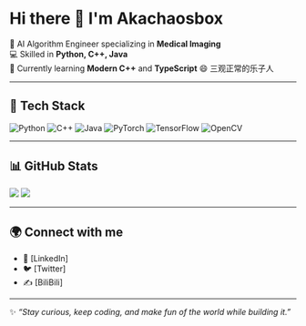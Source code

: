 # Hi there 👋 I'm Akachaosbox

🔭 AI Algorithm Engineer specializing in **Medical Imaging**  
💻 Skilled in **Python, C++, Java**  
🌱 Currently learning **Modern C++**  and **TypeScript**
😄 三观正常的乐子人  

---

## 🚀 Tech Stack
![Python](https://img.shields.io/badge/Python-3776AB?style=for-the-badge&logo=python&logoColor=white)
![C++](https://img.shields.io/badge/C++-00599C?style=for-the-badge&logo=cplusplus&logoColor=white)
![Java](https://img.shields.io/badge/Java-ED8B00?style=for-the-badge&logo=openjdk&logoColor=white)
![PyTorch](https://img.shields.io/badge/PyTorch-EE4C2C?style=for-the-badge&logo=pytorch&logoColor=white)
![TensorFlow](https://img.shields.io/badge/TensorFlow-FF6F00?style=for-the-badge&logo=tensorflow&logoColor=white)
![OpenCV](https://img.shields.io/badge/OpenCV-5C3EE8?style=for-the-badge&logo=opencv&logoColor=white)

---

## 📊 GitHub Stats
<img src="https://github-readme-stats.vercel.app/api?username=akachammile&show_icons=true&theme=radical" />
<img src="https://github-readme-stats.vercel.app/api/top-langs/?username=akachammile&layout=compact&theme=radical" />


---
## 🌍 Connect with me
- 💼 [LinkedIn]
- 🐦 [Twitter]
- ✍️ [BiliBili]

---

✨ *“Stay curious, keep coding, and make fun of the world while building it.”*  
